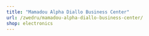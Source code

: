 ```yaml
---
title: "Mamadou Alpha Diallo Business Center"
url: /zwedru/mamadou-alpha-diallo-business-center/
shop: electronics
---
```


